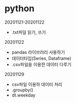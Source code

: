 # python
20201121-20201122
- .txt파일 읽기, 쓰기

20201122
- pandas 라이브러리 사용하기
- 데이터타입(Series, Dataframe)
- .csv파일을 이용한 데이터 다루기<br>

20201129
- csv파일 이용하 데이터 처리
- .groupby()
- dt.weekday
